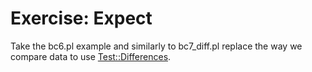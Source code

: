 # Exercise: Expect

Take the bc6.pl example and similarly to bc7_diff.pl replace the way we compare data
to use [Test::Differences](https://metacpan.org/pod/Test::Differences).


